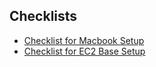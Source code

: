 ## Checklists 
- [Checklist for Macbook Setup](/posts/macbook-setup-checklist.html)
- [Checklist for EC2 Base Setup](/posts/ec2-setup-checklist.html)